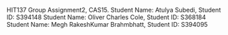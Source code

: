 HIT137 Group Assignment2, CAS15.
Student Name: Atulya Subedi, Student ID: S394148
Student Name: Oliver Charles Cole, Student ID: S368184
Student Name: Megh RakeshKumar Brahmbhatt, Student ID: S394095
